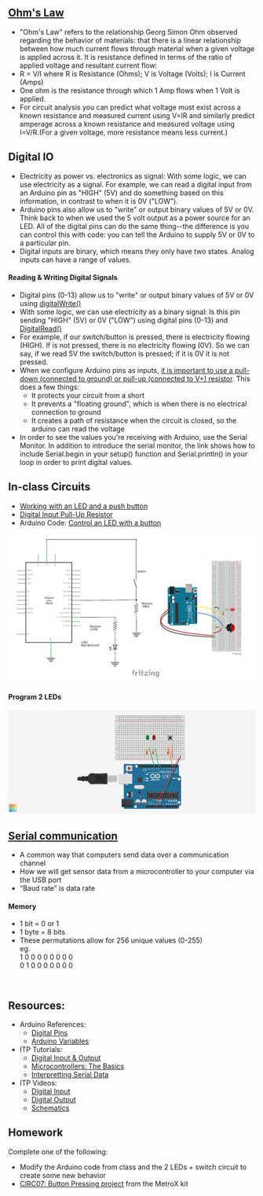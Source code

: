 ## [Ohm's Law](https://www.lyza.com/2016/11/30/voltage-current-resistancewith-gnomes/)

- "Ohm's Law" refers to the relationship Georg Simon Ohm observed regarding the behavior of materials: that there is a linear relationship between how much current flows through material when a given voltage is applied across it. It is resistance defined in terms of the ratio of applied voltage and resultant current flow:
- R = V/I where R is Resistance (Ohms); V is Voltage (Volts); I is Current (Amps)
- One ohm is the resistance through which 1 Amp flows when 1 Volt is applied. 
- For circuit analysis you can predict what voltage must exist across a known resistance and measured current using V=IR and similarly predict amperage across a known resistance and measured voltage using I=V/R.(For a given voltage, more resistance means less current.)

## Digital IO

- Electricity as power vs. electronics as signal: With some logic, we can use electricity as a signal. For example, we can read a digital input from an Arduino pin as "HIGH" (5V) and do something based on this information, in contrast to when it is 0V ("LOW").
- Arduino pins also allow us to "write" or output binary values of 5V or 0V. Think back to when we used the 5 volt output as a power source for an LED. All of the digital pins can do the same thing--the difference is you can control this with code: you can tell the Arduino to supply 5V or 0V to a particular pin.
- Digital inputs are binary, which means they only have two states. Analog inputs can have a range of values.


#### Reading & Writing Digital Signals

- Digital pins (0-13) allow us to "write" or output binary values of 5V or 0V using [digitalWrite()](https://www.arduino.cc/reference/en/language/functions/digital-io/digitalwrite/)
- With some logic, we can use electricity as a binary signal: Is this pin sending "HIGH" (5V) or 0V ("LOW") using digital pins (0-13) and [DigitalRead()](https://www.arduino.cc/reference/en/language/functions/digital-io/digitalread/)
- For example, if our switch/button is pressed, there is electricity flowing (HIGH). If is not pressed, there is no electricity flowing (0V). So we can say, if we read 5V the switch/button is pressed; if it is 0V it is not pressed.
- When we configure Arduino pins as inputs, [it is important to use a pull-down (connected to ground) or pull-up (connected to V+) resistor](https://www.seeedstudio.com/blog/2020/02/21/pull-up-resistor-vs-pull-down-differences-arduino-guide/). This does a few things:
  - It protects your circuit from a short
  - It prevents a "floating ground", which is when there is no electrical connection to ground
  - It creates a path of resistance when the circuit is closed, so the arduino can read the voltage
- In order to see the values you're receiving with Arduino, use the Serial Monitor. In addition to introduce the serial monitor, the link shows how to include Serial.begin in your setup() function and Serial.println() in your loop in order to print digital values.

## In-class Circuits
- [Working with an LED and a push button](https://create.arduino.cc/projecthub/SBR/working-with-an-led-and-a-push-button-71d8c1)
- [Digital Input Pull-Up Resistor](https://docs.arduino.cc/tutorials/generic/digital-input-pullup)
- Arduino Code: [Control an LED with a button](https://create.arduino.cc/editor/jfunky7/b8a53f0d-396b-4fee-a31d-438140557e3f/preview)

<p align="center">
  <img width="800" src="https://github.com/jfunky/diap-creativecomputing-fall2022/blob/main/assets/week8_DigitalIO/LED_switch.png">
</p>

#### Program 2 LEDs

<p align="center">
  <img width="800" src="https://github.com/jfunky/diap-creativecomputing-fall2022/blob/main/assets/week8_DigitalIO/2LED_switch.png">
</p>

## [Serial communication](https://www.arduino.cc/reference/en/language/functions/communication/serial/)
- A common way that computers send data over a communication channel
- How we will get sensor data from a microcontroller to your computer via the USB port
- “Baud rate” is data rate 

#### Memory
- 1 bit = 0 or 1
- 1 byte = 8 bits
- These permutations allow for 256 unique values (0-255)<br>
eg. <br>
1 0 0 0 0 0 0 0 0 <br>
0 1 0 0 0 0 0 0 0 <br>
<br>


## Resources: 
- Arduino References:
  - [Digital Pins](https://www.arduino.cc/en/Tutorial/Foundations/DigitalPins)
  - [Arduino Variables](https://www.arduino.cc/en/Reference/VariableDeclaration)
- ITP Tutorials:
  -  [Digital Input & Output](https://itp.nyu.edu/physcomp/lessons/digital-input-output/)
  -  [Microcontrollers: The Basics](https://itp.nyu.edu/physcomp/lessons/microcontrollers-the-basics/)
  -  [Interpretting Serial Data](https://itp.nyu.edu/physcomp/lessons/interpreting-serial-data/)
- ITP Videos:
  -  [Digital Input](https://vimeo.com/86548673)
  -  [Digital Output](https://vimeo.com/86534049)
  -  [Schematics](https://itp.nyu.edu/physcomp/videos/videos-schematic-diagrams/)


## Homework
Complete one of the following:
- Modify the Arduino code from class and the 2 LEDs + switch circuit to create some new behavior
- [CIRC07: Button Pressing project](https://learn.adafruit.com/experimenters-guide-for-metro/circ07-intro) from the MetroX kit

